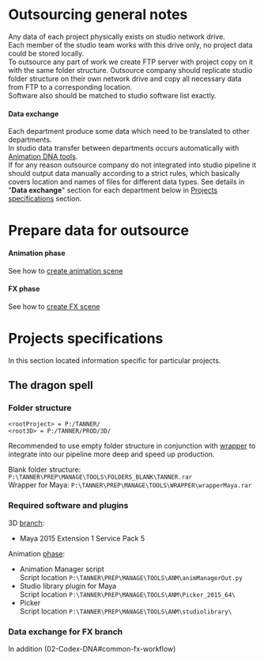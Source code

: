 # Outsourcing general notes
Any data of each project physically exists on studio network drive.  
Each member of the studio team works with this drive only, no project data could be stored locally.  
To outsource any part of work we create FTP server with project copy on it with the same folder structure. Outsource company should replicate studio folder structure on their own network drive and copy all necessary data from FTP to a corresponding location.  
Software also should be matched to studio software list exactly.  
#### Data exchange
Each department produce some data which need to be translated to other departments.  
In studio data transfer between departments occurs automatically with [Animation DNA tools](03-Tools).  
If for any reason outsource company do not integrated into studio pipeline it should output data manually according to a strict rules, which basically covers location and names of files for different data types. See details in "**Data exchange**" section for each department below in [Projects specifications](#projects-specifications) section.

# Prepare data for outsource
#### Animation phase
See how to [create animation scene](02-Codex-DNA#creation-of-animation-scenes)
#### FX phase
See how to [create FX scene](02-Codex-DNA#creation-of-common-fx-scenes)

# Projects specifications
In this section located information specific for particular projects.
## The dragon spell
### Folder structure
`<rootProject> = P:/TANNER/`  
`<root3D> = P:/TANNER/PROD/3D/`  

Recommended to use empty folder structure in conjunction with [wrapper](02-codex-dna#running-maya-and-nuke-with-wrappers) to integrate into our pipeline more deep and speed up production.

Blank folder structure: `P:\TANNER\PREP\MANAGE\TOOLS\FOLDERS_BLANK\TANNER.rar`  
Wrapper for Maya: `P:\TANNER\PREP\MANAGE\TOOLS\WRAPPER\wrapperMaya.rar`

### Required software and plugins
3D [branch](02-Codex-DNA#structure-of-film-and-production):
- Maya 2015 Extension 1 Service Pack 5

Animation [phase](02-Codex-DNA#structure-of-film-and-production):  
- Animation Manager script  
Script location `P:\TANNER\PREP\MANAGE\TOOLS\ANM\animManagerOut.py` 
- Studio library plugin for Maya  
Script location `P:\TANNER\PREP\MANAGE\TOOLS\ANM\Picker_2015_64\`
- Picker  
Script location `P:\TANNER\PREP\MANAGE\TOOLS\ANM\studiolibrary\`

### Data exchange for FX branch
In addition (02-Codex-DNA#common-fx-workflow)

